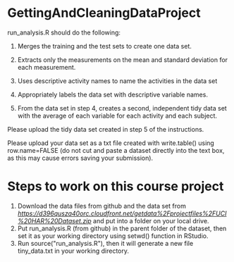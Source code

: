 # GettingAndCleaningDataProject

run_analysis.R should do the following:

1) Merges the training and the test sets to create one data set.

2) Extracts only the measurements on the mean and standard deviation for each measurement.

3) Uses descriptive activity names to name the activities in the data set

4) Appropriately labels the data set with descriptive variable names.

5) From the data set in step 4, creates a second, independent tidy data set with the average of each variable for each activity and each subject.

Please upload the tidy data set created in step 5 of the instructions. 

Please upload your data set as a txt file created with write.table() using row.name=FALSE 
(do not cut and paste a dataset directly into the text box, as this may cause errors 
saving your submission).

# Steps to work on this course project

1. Download the data files from github and the data set from *https://d396qusza40orc.cloudfront.net/getdata%2Fprojectfiles%2FUCI%20HAR%20Dataset.zip* and put into a folder on your local drive. 
2. Put run_analysis.R (from github) in the parent folder of the dataset, then set it as your working directory using setwd() function in RStudio.
3. Run source("run_analysis.R"), then it will generate a new file tiny_data.txt in your working directory.

